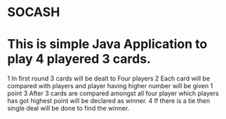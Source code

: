 # SOCASH
# This is simple Java Application to play 4 playered 3 cards.
1 In first round 3 cards will be dealt to Four players
2 Each card will be compared with players and player having higher number will be given 1 point
3 After 3 cards are compared amongst all four player which players has got highest point will be declared as winner.
4 If there is a tie then single deal will be done to find the winner.